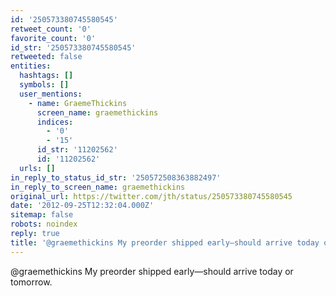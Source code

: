 ```yaml
---
id: '250573380745580545'
retweet_count: '0'
favorite_count: '0'
id_str: '250573380745580545'
retweeted: false
entities:
  hashtags: []
  symbols: []
  user_mentions:
    - name: GraemeThickins
      screen_name: graemethickins
      indices:
        - '0'
        - '15'
      id_str: '11202562'
      id: '11202562'
  urls: []
in_reply_to_status_id_str: '250572508363882497'
in_reply_to_screen_name: graemethickins
original_url: https://twitter.com/jth/status/250573380745580545
date: '2012-09-25T12:32:04.000Z'
sitemap: false
robots: noindex
reply: true
title: '@graemethickins My preorder shipped early—should arrive today or tomorrow.'
---
```


@graemethickins My preorder shipped early—should arrive today or tomorrow.